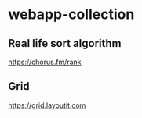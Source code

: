 # webapp-collection

## Real life sort algorithm

https://chorus.fm/rank

## Grid

https://grid.layoutit.com